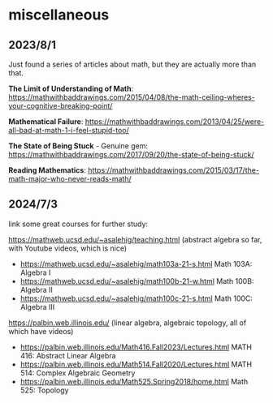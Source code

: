 # miscellaneous

## 2023/8/1
Just found a series of articles about math, but they are actually more than that.

**The Limit of Understanding of Math**: https://mathwithbaddrawings.com/2015/04/08/the-math-ceiling-wheres-your-cognitive-breaking-point/

**Mathematical Failure**: https://mathwithbaddrawings.com/2013/04/25/were-all-bad-at-math-1-i-feel-stupid-too/

**The State of Being Stuck** - Genuine gem: https://mathwithbaddrawings.com/2017/09/20/the-state-of-being-stuck/

**Reading Mathematics**: https://mathwithbaddrawings.com/2015/03/17/the-math-major-who-never-reads-math/

## 2024/7/3
link some great courses for further study:

https://mathweb.ucsd.edu/~asalehig/teaching.html  (abstract algebra so far, with Youtube videos, which is nice)
* https://mathweb.ucsd.edu/~asalehig/math103a-21-s.html  Math 103A: Algebra I
* https://mathweb.ucsd.edu/~asalehig/math100b-21-w.html  Math 100B: Algebra II
* https://mathweb.ucsd.edu/~asalehig/math100c-21-s.html  Math 100C: Algebra III

https://palbin.web.illinois.edu/  (linear algebra, algebraic topology, all of which have videos)
* https://palbin.web.illinois.edu/Math416.Fall2023/Lectures.html MATH 416: Abstract Linear Algebra
* https://palbin.web.illinois.edu/Math514.Fall2020/Lectures.html MATH 514: Complex Algebraic Geometry
* https://palbin.web.illinois.edu/Math525.Spring2018/home.html Math 525: Topology
